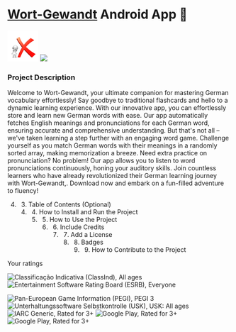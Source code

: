 # [Wort-Gewandt]() Android App  📱
<a href=""><img src="app/src/main/res/drawable/jcx6ao5ji.png?raw=true" height="70"></a> <a href=""><img src="https://play.google.com/intl/en_us/badges/images/generic/en_badge_web_generic.png" height="75"></a>


### Project Description

Welcome to Wort-Gewandt, your ultimate companion for mastering German vocabulary effortlessly! Say goodbye to traditional flashcards and hello to a dynamic learning experience. With our innovative app, you can effortlessly store and learn new German words with ease.
Our app automatically fetches English meanings and pronunciations for each German word, ensuring accurate and comprehensive understanding. But that's not all – we've taken learning a step further with an engaging word game. Challenge yourself as you match German words with their meanings in a randomly sorted array, making memorization a breeze.
Need extra practice on pronunciation? No problem! Our app allows you to listen to word pronunciations continuously, honing your auditory skills.
Join countless learners who have already revolutionized their German learning journey with Wort-Gewandt,. Download now and embark on a fun-filled adventure to fluency!


   4. 3. Table of Contents (Optional)
      4. 4. How to Install and Run the Project
         5. 5. How to Use the Project
            6. 6. Include Credits
               7. 7. Add a License
                  8. 8. Badges
                     9. 9. How to Contribute to the Project


Your ratings</div><!----></div> <P></p>
<img  width="40px" src="https://www.gstatic.com/acx/play/console//brt/play_console_ui_20240514_0240_RC00/main/play.console.ui.common.images/content_rating/CLASS_IND_L.png" alt="Classificação Indicativa (ClassInd), All ages">
<img   width="40px" src="https://www.gstatic.com/acx/play/console//brt/play_console_ui_20240514_0240_RC00/main/play.console.ui.common.images/content_rating/ESRB_EVERYONE.png" alt="Entertainment Software Rating Board (ESRB), Everyone">

<img debug-id="rating-icon" tabindex="0" tooltiptarget="" width="40px" src="https://www.gstatic.com/acx/play/console//brt/play_console_ui_20240514_0240_RC00/main/play.console.ui.common.images/content_rating/PEGI_3.png" alt="Pan-European Game Information (PEGI), PEGI 3">

<img debug-id="rating-icon" tabindex="0" tooltiptarget="" width="40px" src="https://www.gstatic.com/acx/play/console//brt/play_console_ui_20240514_0240_RC00/main/play.console.ui.common.images/content_rating/USK_0.png" alt="Unterhaltungssoftware Selbstkontrolle (USK), USK: All ages">

<img debug-id="rating-icon" tabindex="0" tooltiptarget="" width="40px" src="https://www.gstatic.com/acx/play/console//brt/play_console_ui_20240514_0240_RC00/main/play.console.ui.common.images/content_rating/GENERIC_3.png" alt="IARC Generic, Rated for 3+">
   <img debug-id="rating-icon" tabindex="0" tooltiptarget="" width="40px" src="https://www.gstatic.com/acx/play/console//brt/play_console_ui_20240514_0240_RC00/main/play.console.ui.common.images/content_rating/GOOGLE_3.png" alt="Google Play, Rated for 3+">

<img debug-id="rating-icon" tabindex="0" tooltiptarget="" width="40px" src="https://www.gstatic.com/acx/play/console//brt/play_console_ui_20240514_0240_RC00/main/play.console.ui.common.images/content_rating/GOOGLE_3.png" alt="Google Play, Rated for 3+">
